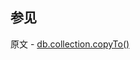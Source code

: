 ## 参见

原文 - [db.collection.copyTo()]( https://docs.mongodb.com/manual/reference/method/db.collection.copyTo/ )

